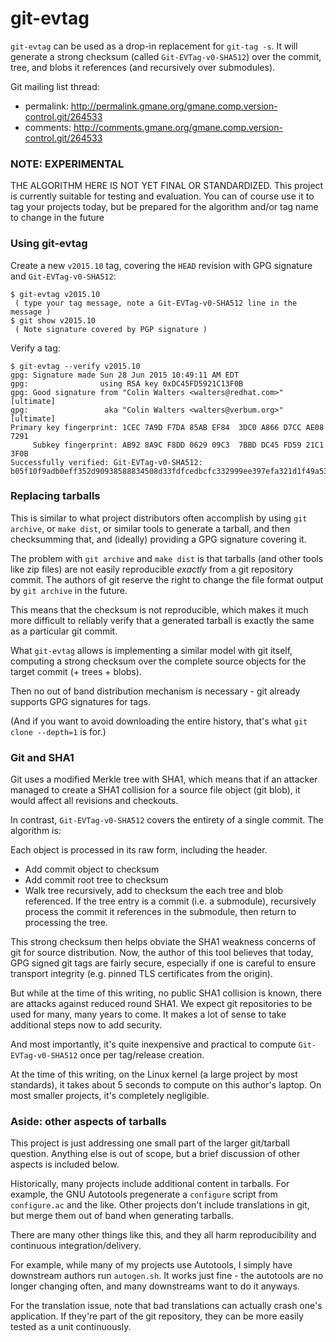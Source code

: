 # git-evtag

`git-evtag` can be used as a drop-in replacement for `git-tag -s`.  It
will generate a strong checksum (called `Git-EVTag-v0-SHA512`) over the
commit, tree, and blobs it references (and recursively over submodules).

Git mailing list thread:

 - permalink: http://permalink.gmane.org/gmane.comp.version-control.git/264533
 - comments: http://comments.gmane.org/gmane.comp.version-control.git/264533

### NOTE: EXPERIMENTAL

THE ALGORITHM HERE IS NOT YET FINAL OR STANDARDIZED.  This project
is currently suitable for testing and evaluation.  You can of course
use it to tag your projects today, but be prepared for the algorithm
and/or tag name to change in the future

### Using git-evtag

Create a new `v2015.10` tag, covering the `HEAD` revision with GPG
signature and `Git-EVTag-v0-SHA512`:

```
$ git-evtag v2015.10
 ( type your tag message, note a Git-EVTag-v0-SHA512 line in the message )
$ git show v2015.10
 ( Note signature covered by PGP signature )
```

Verify a tag:

```
$ git-evtag --verify v2015.10
gpg: Signature made Sun 28 Jun 2015 10:49:11 AM EDT
gpg:                using RSA key 0xDC45FD5921C13F0B
gpg: Good signature from "Colin Walters <walters@redhat.com>" [ultimate]
gpg:                 aka "Colin Walters <walters@verbum.org>" [ultimate]
Primary key fingerprint: 1CEC 7A9D F7DA 85AB EF84  3DC0 A866 D7CC AE08 7291
     Subkey fingerprint: AB92 8A9C F8DD 0629 09C3  7BBD DC45 FD59 21C1 3F0B
Successfully verified: Git-EVTag-v0-SHA512: b05f10f9adb0eff352d90938588834508d33fdfcedbcfc332999ee397efa321d1f49a539f1b82f024111a281c1f441002e7f536b06eb04d41857b01636f6f268
```

### Replacing tarballs

This is similar to what project distributors often accomplish by using
`git archive`, or `make dist`, or similar tools to generate a tarball,
and then checksumming that, and (ideally) providing a GPG signature
covering it.

The problem with `git archive` and `make dist` is that tarballs (and
other tools like zip files) are not easily reproducible *exactly* from
a git repository commit.  The authors of git reserve the right to
change the file format output by `git archive` in the future.

This means that the checksum is not reproducible, which makes it much
more difficult to reliably verify that a generated tarball is exactly
the same as a particular git commit.

What `git-evtag` allows is implementing a similar model with git
itself, computing a strong checksum over the complete source objects for
the target commit (+ trees + blobs).

Then no out of band distribution mechanism is necessary - git already
supports GPG signatures for tags.

(And if you want to avoid downloading the entire history, that's what
`git clone --depth=1` is for.)

### Git and SHA1

Git uses a modified Merkle tree with SHA1, which means that if an
attacker managed to create a SHA1 collision for a source file object
(git blob), it would affect all revisions and checkouts.

In contrast, `Git-EVTag-v0-SHA512` covers the entirety of a single
commit.  The algorithm is:

Each object is processed in its raw form, including the header.

 - Add commit object to checksum
 - Add commit root tree to checksum
 - Walk tree recursively, add to checksum the each tree and blob referenced.
   If the tree entry is a commit (i.e. a submodule), recursively process
   the commit it references in the submodule, then return to processing
   the tree.

This strong checksum then helps obviate the SHA1 weakness concerns of
git for source distribution.  Now, the author of this tool believes
that today, GPG signed git tags are fairly secure, especially if one
is careful to ensure transport integrity (e.g. pinned TLS certificates
from the origin).

But while at the time of this writing, no public SHA1 collision is
known, there are attacks against reduced round SHA1.  We expect git
repositories to be used for many, many years to come.  It makes a lot
of sense to take additional steps now to add security.

And most importantly, it's quite inexpensive and practical to compute
`Git-EVTag-v0-SHA512` once per tag/release creation.

At the time of this writing, on the Linux kernel (a large project by
most standards), it takes about 5 seconds to compute on this author's
laptop.  On most smaller projects, it's completely negligible.

### Aside: other aspects of tarballs

This project is just addressing one small part of the larger
git/tarball question.  Anything else is out of scope, but a brief
discussion of other aspects is included below.

Historically, many projects include additional content in tarballs.
For example, the GNU Autotools pregenerate a `configure` script from
`configure.ac` and the like.  Other projects don't include
translations in git, but merge them out of band when generating
tarballs.

There are many other things like this, and they all harm
reproducibility and continuous integration/delivery.

For example, while many of my projects use Autotools, I simply have
downstream authors run `autogen.sh`.  It works just fine - the
autotools are no longer changing often, and many downstreams want to
do it anyways.

For the translation issue, note that bad translations can actually
crash one's application.  If they're part of the git repository, they
can be more easily tested as a unit continuously.
